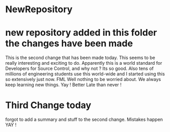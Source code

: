 # NewRepository
# new repository added in this folder the changes have been made
This is the second change that has been made today. This seems to be really interesting and exciting to do.
Apparently this is a world standard for Developers for Source Control, and why not ? Its so good. 
Also tens of millions of engineering students use this world-wide and I started using this so extensively just now.
FML
Well nothing to be worried about. We always keep learning new things. Yay !
Better Late than never !
# Third Change today
forgot to add a summary and stuff to the second change. Mistakes happen YAY !